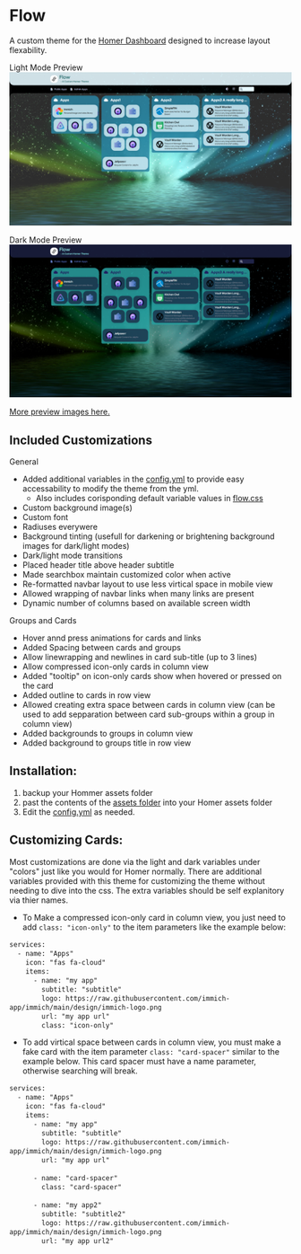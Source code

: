 # Flow
A custom theme for the [Homer Dashboard](https://github.com/bastienwirtz/homer) designed to increase layout flexability.

Light Mode Preview
![Light Mode Preview](/previews/light-wide-column.png)

Dark Mode Preview
![Light Mode Preview](/previews/dark-wide-column.png)

[More preview images here.](previews)


## Included Customizations
General
- Added additional variables in the [config.yml](assets/config.yml) to provide easy accessability to modify the theme from the yml.
  - Also includes corisponding default variable values in [flow.css](assets/flow.css)
- Custom background image(s)
- Custom font
- Radiuses everywere
- Background tinting (usefull for darkening or brightening background images for dark/light modes)
- Dark/light mode transitions
- Placed header title above header subtitle
- Made searchbox maintain customized color when active
- Re-formatted navbar layout to use less virtical space in mobile view
- Allowed wrapping of navbar links when many links are present
- Dynamic number of columns based on available screen width

Groups and Cards
- Hover annd press animations for cards and links
- Added Spacing between cards and groups
- Allow linewrapping and newlines in card sub-title (up to 3 lines)
- Allow compressed icon-only cards in column view
- Added "tooltip" on icon-only cards show when hovered or pressed on the card
- Added outline to cards in row view
- Allowed creating extra space between cards in column view (can be used to add sepparation between card sub-groups within a group in column view)
- Added backgrounds to groups in column view
- Added background to groups title in row view

## Installation:
1. backup your Hommer assets folder
2. past the contents of the [assets folder](assets) into your Homer assets folder
3. Edit the [config.yml](assets/config.yml) as needed.

## Customizing Cards:
Most customizations are done via the light and dark variables under "colors" just like you would for Homer normally. There are additional variables provided with this theme for customizing the theme without needing to dive into the css. The extra variables should be self explanitory via thier names.

- To Make a compressed icon-only card in column view, you just need to add `class: "icon-only"` to the item parameters like the example below:
```
services:
  - name: "Apps"
    icon: "fas fa-cloud"
    items:
      - name: "my app"
        subtitle: "subtitle"
        logo: https://raw.githubusercontent.com/immich-app/immich/main/design/immich-logo.png
        url: "my app url"
        class: "icon-only"
```

- To add virtical space between cards in column view, you must make a fake card with the item parameter `class: "card-spacer"` similar to the example below. 
This card spacer must have a name parameter, otherwise searching will break.
```
services:
  - name: "Apps"
    icon: "fas fa-cloud"
    items:
      - name: "my app"
        subtitle: "subtitle"
        logo: https://raw.githubusercontent.com/immich-app/immich/main/design/immich-logo.png
        url: "my app url"

      - name: "card-spacer"
        class: "card-spacer"
    
      - name: "my app2"
        subtitle: "subtitle2"
        logo: https://raw.githubusercontent.com/immich-app/immich/main/design/immich-logo.png
        url: "my app url2"
```

